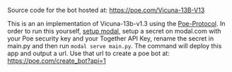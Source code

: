 Source code for the bot hosted at: https://poe.com/Vicuna-13B-V13

This is an an implementation of Vicuna-13b-v1.3 using the
[Poe-Protocol](https://developer.poe.com/api-bots/poe-protocol-specification). In order
to run this yourself, [setup modal](https://modal.com/docs/guide#getting-started), setup
a secret on modal.com with your Poe security key and your Together API Key, rename the
secret in main.py and then run `modal serve main.py`. The command will deploy this app
and output a url. Use that url to create a poe bot at: https://poe.com/create_bot?api=1
